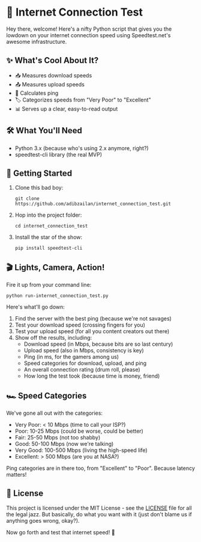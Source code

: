 # 🚀 Internet Connection Test

Hey there, welcome! Here's a nifty Python script that gives you the lowdown on your internet connection speed using Speedtest.net's awesome infrastructure.

## ✨ What's Cool About It?

- 📥 Measures download speeds
- 📤 Measures upload speeds
- 🏓 Calculates ping
- 🏷️ Categorizes speeds from "Very Poor" to "Excellent"
- 📊 Serves up a clear, easy-to-read output

## 🛠️ What You'll Need

- Python 3.x (because who's using 2.x anymore, right?)
- speedtest-cli library (the real MVP)

## 🚀 Getting Started

1. Clone this bad boy:
   
   ```
   git clone https://github.com/adibzailan/internet_connection_test.git
   ```

2. Hop into the project folder:
   
   ```
   cd internet_connection_test
   ```

3. Install the star of the show:
   
   ```
   pip install speedtest-cli
   ```

## 🎬 Lights, Camera, Action!

Fire it up from your command line:

```
python run-internet_connection_test.py
```

Here's what'll go down:

1. Find the server with the best ping (because we're not savages)
2. Test your download speed (crossing fingers for you)
3. Test your upload speed (for all you content creators out there)
4. Show off the results, including:
   - Download speed (in Mbps, because bits are so last century)
   - Upload speed (also in Mbps, consistency is key)
   - Ping (in ms, for the gamers among us)
   - Speed categories for download, upload, and ping
   - An overall connection rating (drum roll, please)
   - How long the test took (because time is money, friend)

## 🏎️ Speed Categories

We've gone all out with the categories:

- Very Poor: < 10 Mbps (time to call your ISP?)
- Poor: 10-25 Mbps (could be worse, could be better)
- Fair: 25-50 Mbps (not too shabby)
- Good: 50-100 Mbps (now we're talking)
- Very Good: 100-500 Mbps (living the high-speed life)
- Excellent: > 500 Mbps (are you at NASA?)

Ping categories are in there too, from "Excellent" to "Poor". Because latency matters!

## 📜 License

This project is licensed under the MIT License - see the [LICENSE](LICENSE) file for all the legal jazz. But basically, do what you want with it (just don't blame us if anything goes wrong, okay?).

Now go forth and test that internet speed! 🚀
